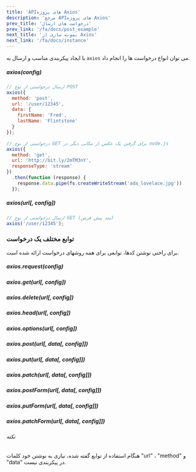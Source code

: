```yaml
---
title: 'APIهای پروژه Axios'
description: 'مرجع APIهای پروژه Axios'
prev_title: 'درخواست های ارسال'
prev_link: '/fa/docs/post_example'
next_title: 'نمونه سازی از Axios'
next_link: '/fa/docs/instance'
---
```


با ایجاد پیکربندی مناسب و ارسال به `axios` می توان انواع درخواست ها را انجام داد. 

##### axios(config)

```js
// ارسال درخواستی از نوع POST 
axios({
  method: 'post',
  url: '/user/12345',
  data: {
    firstName: 'Fred',
    lastName: 'Flintstone'
  }
});
```

```js
// درخواستی از نوع GET برای گرفتن یک عکس از مکانی دیگر در node.js
axios({
  method: 'get',
  url: 'http://bit.ly/2mTM3nY',
  responseType: 'stream'
})
  .then(function (response) {
    response.data.pipe(fs.createWriteStream('ada_lovelace.jpg'))
  });
```

##### axios(url[, config])

```js
// ارسال درخواستی از نوع GET (متد پیش فرض)
axios('/user/12345');
```

### توابع مختلف یک درخواست

برای راحتی نوشتن کدها، توابعی برای همه روشهای درخواست ارائه شده است.

##### axios.request(config)
##### axios.get(url[, config])
##### axios.delete(url[, config])
##### axios.head(url[, config])
##### axios.options(url[, config])
##### axios.post(url[, data[, config]])
##### axios.put(url[, data[, config]])
##### axios.patch(url[, data[, config]])
##### axios.postForm(url[, data[, config]])
##### axios.putForm(url[, data[, config]])
##### axios.patchForm(url[, data[, config]])

###### نکته
هنگام استفاده از توابع گفته شده، نیازی به نوشتن خود کلمات "url" ، "method" و "data"  در پیکربندی نیست. 
